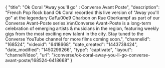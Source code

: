 {
    "title": "Ok Coral \"Away you'll go\" : Converse Avant Poste",
    "description": "French Pop Rock band Ok Coral recorded this live version of \"Away you'll go\" at the legendary Caf\u00e9 Charbon on Rue Oberkampf as part of our Converse Avant-Poste series.\n\nConverse Avant-Poste is a long-term celebration of emerging artists & musicians in the region, featuring weekly gigs from the most exciting new talent in the city. Stay tuned to the Converse YouTube channel for more films coming soon.",
    "channelid": "168524",
    "videoid": "6418668",
    "date_created": "1443738424",
    "date_modified": "1450299266",
    "type": "captivate",
    "layout": "channelVideo",
    "url": "\/converse\/ok-coral-away-you-ll-go-converse-avant-poste\/168524-6418668"
}